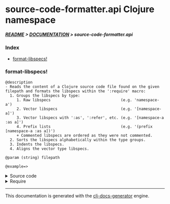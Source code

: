 
# source-code-formatter.api Clojure namespace

##### [README](../../../README.md) > [DOCUMENTATION](../../COVER.md) > source-code-formatter.api

### Index

- [format-libspecs!](#format-libspecs)

### format-libspecs!

```
@description
- Reads the content of a Clojure source code file found on the given filepath and formats the libspecs within the ':require' macro:
  1. Groups the libspecs by type:
     1. Raw libspecs                               (e.g. 'namespace-a')
     2. Vector libspecs                            (e.g. '[namespace-a]')
     3. Vector libspecs with ':as', ':refer', etc. (e.g. '[namespace-a :as a]')
     4. Prefix lists                               (e.g. '(prefix [namespace-a :as a])')
     + Commented libspecs are ordered as they were not commented.
  2. Sorts the libspecs alphabetically within the type groups.
  3. Indents the libspecs.
  4. Aligns the vector type libspecs.
```

```
@param (string) filepath
```

```
@example=>
```

<details>
<summary>Source code</summary>

```
(defn format-libspecs!
  [filepath]
  (if-let [source-code (io/read-file filepath {:warn? true})]
          (io/write-file! filepath (str (libspecs.read/source-code->before-require source-code)
                                        (-> source-code (libspecs.read/source-code->require)
                                                        (libspecs.read/require->libspecs)
                                                        (split-libspecs)
                                                        (order-libspecs)
                                                        (align-vectors)
                                                        (indent-libspecs)
                                                        (join-libspecs)
                                                        (wrap-libspecs))
                                        (libspecs.read/source-code->after-require source-code)))))
```

</details>

<details>
<summary>Require</summary>

```
(ns my-namespace (:require [source-code-formatter.api :refer [format-libspecs!]]))

(source-code-formatter.api/format-libspecs! ...)
(format-libspecs!                           ...)
```

</details>

---

This documentation is generated with the [clj-docs-generator](https://github.com/bithandshake/clj-docs-generator) engine.

